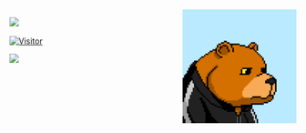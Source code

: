 <img align="right" alt="avatar" width="200" src="1222.png"> 

 ![](https://img.shields.io/badge/Cyber%20Security-Dev%20%2F%20Mafia%20%2F%20Carder%20%2F%20%C4%B0llegal%20%2F%20Ads%20Master%20%2F%20CSGO%20Global%20%2F%20Architect-blue)

<table class="center">

[![Visitor](https://visitor-badge.laobi.icu/badge?page_id=kwainsane)](#)


<img align="left" src="https://github-readme-stats.vercel.app/api?username=kwainsane&theme=blue-green">

